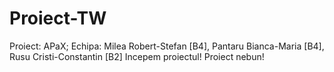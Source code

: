 # Proiect-TW
Proiect: APaX; Echipa: Milea Robert-Stefan [B4], Pantaru Bianca-Maria [B4], Rusu Cristi-Constantin [B2]
Incepem proiectul!
Proiect nebun!